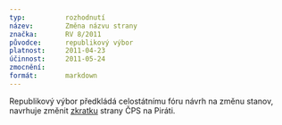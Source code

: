 ```yaml
---
typ:          rozhodnutí
název:        Změna názvu strany
značka:       RV 8/2011
původce:      republikový výbor
platnost:     2011-04-23
účinnost:     2011-05-24
zmocnění:     
formát:       markdown
---
```


Republikový výbor předkládá celostátnímu fóru návrh na změnu stanov, navrhuje změnit [zkratku](http://www.pirati.cz/rules/st) strany ČPS na Piráti.
